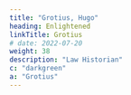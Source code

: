 ```yaml
---
title: "Grotius, Hugo"
heading: Enlightened
linkTitle: Grotius
# date: 2022-07-20
weight: 38
description: "Law Historian"
c: "darkgreen"
a: "Grotius"
---
```


